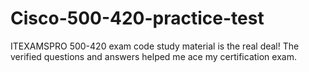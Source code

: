 # Cisco-500-420-practice-test
ITEXAMSPRO 500-420 exam code study material is the real deal! The verified questions and answers helped me ace my certification exam.
